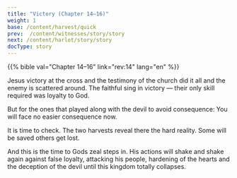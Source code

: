 ```yaml
---
title: "Victory (Chapter 14–16)"
weight: 1
base: /content/harvest/quick
prev:  /content/witnesses/story/story
next: /content/harlot/story/story
docType: story
---
```


{{% bible val="Chapter 14–16" link="rev:14" lang="en" %}}

<a name="37a3"></a>
Jesus victory at the cross and the testimony of the church did it all and the enemy is scattered around. The faithful sing in victory — their only skill required was loyalty to God.

But for the ones that played along with the devil to avoid consequence: You will face no easier consequence now.

It is time to check. The two harvests reveal there the hard reality. Some will be saved others get lost.

And this is the time to Gods zeal steps in. His actions will shake and shake again against false loyalty, attacking his people, hardening of the hearts and the deception of the devil until this kingdom totally collapses.

